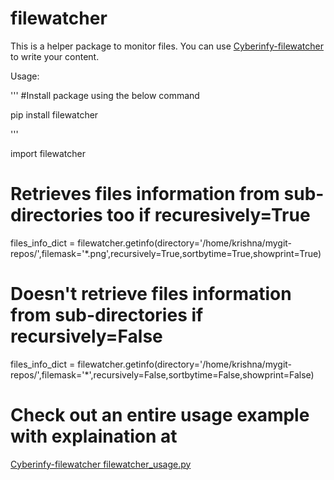 # filewatcher

This is a helper package to monitor files. You can use
[Cyberinfy-filewatcher](https://github.com/cyberinfy/Tools/blob/master/filewatcher/filewatcher_usage.py)
to write your content.

Usage:

''' 
#Install package using the below command

pip install filewatcher

'''


import filewatcher


# Retrieves files information from sub-directories too if recuresively=True
files_info_dict = filewatcher.getinfo(directory='/home/krishna/mygit-repos/',filemask='*.png',recursively=True,sortbytime=True,showprint=True)


# Doesn't retrieve files information from sub-directories if recursively=False
files_info_dict = filewatcher.getinfo(directory='/home/krishna/mygit-repos/',filemask='*',recursively=False,sortbytime=False,showprint=False)


# Check out an entire usage example with explaination at 
[Cyberinfy-filewatcher filewatcher_usage.py](https://github.com/cyberinfy/Tools/blob/master/filewatcher/filewatcher_usage.py)
